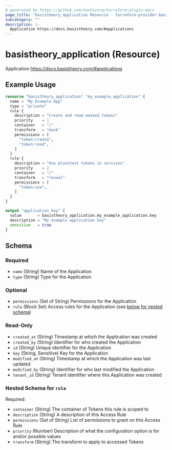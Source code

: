 ```yaml
---
# generated by https://github.com/hashicorp/terraform-plugin-docs
page_title: "basistheory_application Resource - terraform-provider-basistheory"
subcategory: ""
description: |-
  Application https://docs.basistheory.com/#applications
---
```


# basistheory_application (Resource)

Application https://docs.basistheory.com/#applications

## Example Usage

```terraform
resource "basistheory_application" "my_example_application" {
  name = "My Example App"
  type = "private"
  rule {
    description = "Create and read masked tokens"
    priority    = 1
    container   = "/"
    transform   = "mask"
    permissions = [
      "token:create",
      "token:read",
    ]
  }
  rule {
    description = "Use plaintext tokens in services"
    priority    = 2
    container   = "/"
    transform   = "reveal"
    permissions = [
      "token:use",
    ]
  }
}

output "application_key" {
  value       = basistheory_application.my_example_application.key
  description = "My example application key"
  sensitive   = true
}
```

<!-- schema generated by tfplugindocs -->
## Schema

### Required

- `name` (String) Name of the Application
- `type` (String) Type for the Application

### Optional

- `permissions` (Set of String) Permissions for the Application
- `rule` (Block Set) Access rules for the Application (see [below for nested schema](#nestedblock--rule))

### Read-Only

- `created_at` (String) Timestamp at which the Application was created
- `created_by` (String) Identifier for who created the Application
- `id` (String) Unique identifier for the Application
- `key` (String, Sensitive) Key for the Application
- `modified_at` (String) Timestamp at which the Application was last updated
- `modified_by` (String) Identifier for who last modified the Application
- `tenant_id` (String) Tenant identifier where this Application was created

<a id="nestedblock--rule"></a>
### Nested Schema for `rule`

Required:

- `container` (String) The container of Tokens this rule is scoped to
- `description` (String) A description of this Access Rule
- `permissions` (Set of String) List of permissions to grant on this Access Rule
- `priority` (Number) Description of what the configuration option is for and/or possible values
- `transform` (String) The transform to apply to accessed Tokens


